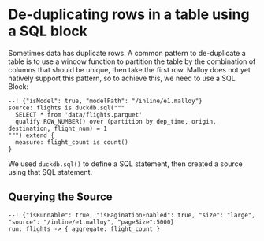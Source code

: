 # De-duplicating rows in a table using a SQL block

Sometimes data has duplicate rows. A common pattern to de-duplicate a table is to use a window function to partition the table by the combination of columns that should be unique, then take the first row. Malloy does not yet natively support this pattern, so to achieve this, we need to use a SQL Block:

```malloy
--! {"isModel": true, "modelPath": "/inline/e1.malloy"}
source: flights is duckdb.sql("""
  SELECT * from 'data/flights.parquet'
  qualify ROW_NUMBER() over (partition by dep_time, origin, destination, flight_num) = 1
""") extend {
  measure: flight_count is count()
}
```

We used `duckdb.sql()` to define a SQL statement, then created a source using that SQL statement.

## Querying the Source

```malloy
--! {"isRunnable": true, "isPaginationEnabled": true, "size": "large", "source": "/inline/e1.malloy", "pageSize":5000}
run: flights -> { aggregate: flight_count }
```